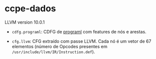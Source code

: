 # ccpe-dados

LLVM version 10.0.1

- `cdfg.programl`: CDFG de [programl](https://github.com/ChrisCummins/ProGraML) com features de nós e arestas.

- `cfg.llvm`: CFG extraído com passe LLVM. Cada nó é um vetor de 67 elementos (número de Opcodes presentes em `/usr/include/llvm/IR/Instruction.def`).
